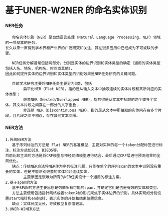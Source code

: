 # 基于UNER-W2NER 的命名实体识别

#### NER任务
    
       命名实体识别（NER）是自然语言处理（Natural Language Processing，NLP）领域的一项基本的任务，
    长久以来一直得到学术界和产业界的广泛研究和关注，其在很多应用中已经成为不可或缺的步骤。
       
       NER任务分解通常包括两部分，分别是实体的边界识别和实体类型的确定（通用的实体类型包括人名、地名、机构名、时间或其他），
    因此如何提升实体的边界识别和实体类型的识别效果是NER任务研究的关键问题。
    
       目前学术研究主要将NER任务主要分为3类，包括
            扁平化NER（Flat NER），指的是从输入文本中抽取连续的实体片段和其所对应的实体类型；
            嵌套NER（Nested/Overlapped NER），指的得是从文本中抽取的两个或多个实体，其文本片段之间存在一部分的文字重叠；
            非连续 NER（Discontinuous NER），指的是从文本中所抽取的实体间存在多个片段，且片段之间不相连，存在其他文本间隔。
    
#### NER方法
    1.传统NER方法
       基于序列标注的方法是 Flat NER的基准模型，主要对实体的每一个token分配标签进行标注，标注方式如BIO、BIEOS等。
    目前比较主流的方法是将CRF模型与神经网络模型进行结合，最后通过CRF层进行预测结果的全局优化。
       缺点：传统NER方法将NER作为序列标注问题，只能在单个的序列scan的文本中识别没有重叠的实体，但是不能识别嵌套的实体和非连续实体，
            主要原因是很难为所有的NER任务设计一个通用的标注方案。
    2.基于span的方法
       基于SPAN的方法主要思想是列举所有可能的span，并确定它们是否是有效的实体和类型。
       方法主要使用包括指针网络或者token对的形式聚焦于实体边界的识别，具体实现如分别设置start指针和end指针，表示实体的开始和结束位置信息。
       缺点：实体长度太长，导致模型复杂度较高。
    3.UNER-W2NER方法
        
